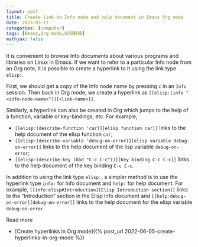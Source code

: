 ```yaml
---
layout: post
title: Create link to Info node and help document in Emacs Org mode
date: 2023-03-17
categories: [computer]
tags: [Emacs,Org-mode,知识联接]
mathjax: false
---
```


It is convenient to browse Info documents about various programs and libraries on Linux in Emacs. If we want to refer to a particular Info node from an Org note, it is possible to create a hyperlink to it using the link type `elisp:`.

First, we should get a copy of the Info node name by pressing `c` in an `Info` session. Then back in Org mode, we create a hyperlink as `[[elisp:(info "<info-node-name>")][<link-name>]]`.

Similarly, a hyperlink can also be created in Org which jumps to the help of a function, variable or key-bindings, etc. For example,

-   `[[elisp:(describe-function 'car)][elisp function car]]` links to the help document of the elisp function `car`;
-   `[[elisp:(describe-variable 'debug-on-error)][elisp variable debug-on-error]]` links to the help document of the lisp variable `debug-on-error`;
-   `[[elisp:(describe-key (kbd "C-c C-c"))][Key binding C-c C-c]]` links to the help document of the key binding `C-c C-c`.

In addition to using the link type `elisp:`, a simpler method is to use the hyperlink type `info:` for Info document and `help:` for help document. For example, `[[info:elisp#Introduction][Elisp Introduction section]]` links to the &ldquo;Introduction&rdquo; section in the Elisp Info document and `[[help:debug-on-error][debug-on-error]]` links to the help document for the elisp variable `debug-on-error`.

Read more
* [Create hyperlinks in Org mode]({% post_url 2022-06-05-create-hyperlinks-in-org-mode %})
